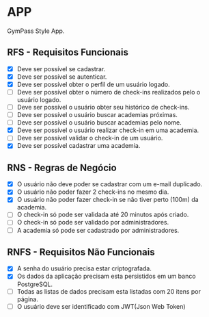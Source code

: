 # APP

GymPass Style App.


## RFS - Requisitos Funcionais

- [x] Deve ser possível se cadastrar.
- [x] Deve ser possível se autenticar.
- [x] Deve ser possível obter o perfil de um usuário logado.
- [ ] Deve ser possível obter o número de check-ins realizados pelo o usuário logado.
- [ ] Deve ser possível o usuário obter seu histórico de check-ins.
- [ ] Deve ser possível o usuário buscar academias próximas.
- [ ] Deve ser possível o usuário buscar academias pelo nome.
- [x] Deve ser possível o usuário realizar check-in em uma academia.
- [ ] Deve ser possível validar o check-in de um usuário.
- [x] Deve ser possível cadastrar uma academia.

## RNS - Regras de Negócio

- [x] O usuário não deve poder se cadastrar com um e-mail duplicado.
- [x] O usuário não poder fazer 2 check-ins no mesmo dia.
- [x] O usuário não poder fazer check-in se não tiver perto (100m) da academia.
- [ ] O check-in só pode ser validada até 20 minutos após criado.
- [ ] O check-in só pode ser validado por administradores.
- [ ] A academia só pode ser cadastrado por administradores.

## RNFS - Requisitos Não Funcionais

- [x] A senha do usuário precisa estar criptografada.
- [x] Os dados da aplicação precisam esta persistidos em um banco PostgreSQL.
- [ ] Todas as listas de dados precisam esta listadas com 20 itens por página.
- [ ] O usuário deve ser identificado com JWT(Json Web Token)